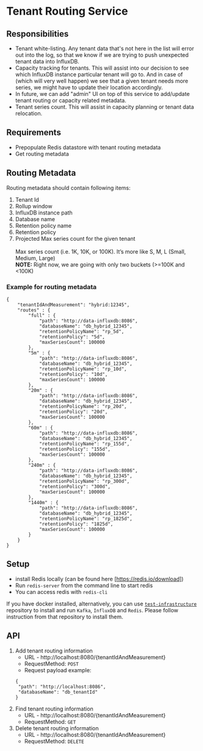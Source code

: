 # Tenant Routing Service
## Responsibilities
- Tenant white-listing. Any tenant data that's not here in the list will error out into the log, so that we know if we are trying to push unexpected tenant data into InfluxDB.
- Capacity tracking for tenants. This will assist into our decision to see which InfluxDB instance particular tenant will go to. And in case of (which will very well happen) we see that a given tenant needs more series, we might have to update their location accordingly.
- In future, we can add "admin" UI on top of this service to add/update tenant routing or capacity related metadata.
- Tenant series count. This will assist in capacity planning or tenant data relocation.

## Requirements
- Prepopulate Redis datastore with tenant routing metadata
- Get routing metadata

## Routing Metadata
Routing metadata should contain following items:
1. Tenant Id
1. Rollup window
1. InfluxDB instance path
1. Database name
1. Retention policy name
1. Retention policy
1. Projected Max series count for the given tenant <br /> <br />
Max series count (i.e. 1K, 10K, or 100K). It’s more like S, M, L (Small, Medium, Large) <br />
**NOTE:** Right now, we are going with only two buckets (>=100K and <100K)

### Example for routing metadata
```
{
	"tenantIdAndMeasurement": "hybrid:12345",
	"routes" : {
		"full" : {
			"path": "http://data-influxdb:8086",
			"databaseName": "db_hybrid_12345",
			"retentionPolicyName": "rp_5d",
			"retentionPolicy": "5d",
			"maxSeriesCount": 100000
		},
		"5m" : {
			"path": "http://data-influxdb:8086",
			"databaseName": "db_hybrid_12345",
			"retentionPolicyName": "rp_10d",
			"retentionPolicy": "10d",
			"maxSeriesCount": 100000
		},
		"20m" : {
			"path": "http://data-influxdb:8086",
			"databaseName": "db_hybrid_12345",
			"retentionPolicyName": "rp_20d",
			"retentionPolicy": "20d",
			"maxSeriesCount": 100000
		},
		"60m" : {
			"path": "http://data-influxdb:8086",
			"databaseName": "db_hybrid_12345",
			"retentionPolicyName": "rp_155d",
			"retentionPolicy": "155d",
			"maxSeriesCount": 100000
		},
		"240m" : {
			"path": "http://data-influxdb:8086",
			"databaseName": "db_hybrid_12345",
			"retentionPolicyName": "rp_300d",
			"retentionPolicy": "300d",
			"maxSeriesCount": 100000
		},
		"1440m" : {
			"path": "http://data-influxdb:8086",
			"databaseName": "db_hybrid_12345",
			"retentionPolicyName": "rp_1825d",
			"retentionPolicy": "1825d",
			"maxSeriesCount": 100000
		}
	}
}
```
## Setup
- install Redis locally (can be found here [https://redis.io/download])
- Run `redis-server` from the command line to start redis
- You can access redis with `redis-cli`

If you have docker installed, alternatively, you can use [`test-infrastructure`](https://github.com/racker/ceres-test-infrastructure) repository to install and run `Kafka`, `InfluxDB` and `Redis`. Please follow instruction from that repository to install them.

## API
1. Add tenant routing information
   - URL - http://localhost:8080/{tenantIdAndMeasurement}
   - RequestMethod: `POST`
   - Request payload example:
   ```
   {
	"path": "http://localhost:8086",
	"databaseName": "db_tenantId"
   }
   ```
2. Find tenant routing information
   - URL - http://localhost:8080/{tenantIdAndMeasurement}
   - RequestMethod: `GET`
3. Delete tenant routing information
   - URL - http://localhost:8080/{tenantIdAndMeasurement}
   - RequestMethod: `DELETE`
